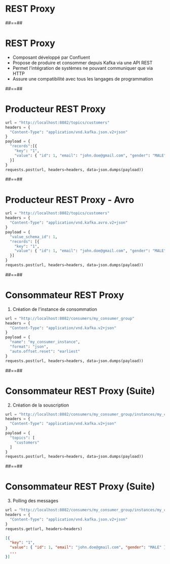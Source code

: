 <!-- .slide: class="transition" -->

# REST Proxy

##==##
<!-- .slide: -->

# REST Proxy

* Composant développé par Confluent
* Propose de produire et consommer depuis Kafka via une API REST
* Permet l'intégration de systèmes ne pouvant communiquer que via HTTP
* Assure une compatibilité avec tous les langages de programmation

##==##
<!-- .slide: class="with-code" -->

# Producteur REST Proxy

```python
url = "http://localhost:8082/topics/customers"
headers = {
  "Content-Type": "application/vnd.kafka.json.v2+json"
}
payload = {
  "records":[{
    "key": "1",
    "value": { "id": 1, "email": "john.doe@gmail.com", "gender": "MALE" }
  }]
}
requests.post(url, headers=headers, data=json.dumps(payload))
```

<!-- .element class="big-code" -->

##==##
<!-- .slide: class="with-code" -->

# Producteur REST Proxy - Avro

```python
url = "http://localhost:8082/topics/customers"
headers = {
  "Content-Type": "application/vnd.kafka.avro.v2+json"
}
payload = {
  "value_schema_id": 1,
  "records": [{
    "key": "1",
    "value": { "id": 1, "email": "john.doe@gmail.com", "gender": "MALE" }
  }]
}
requests.post(url, headers=headers, data=json.dumps(payload))
```

<!-- .element class="big-code" -->

##==##
<!-- .slide: class="with-code" -->

# Consommateur REST Proxy

1) Création de l'instance de consommation

```python
url = "http://localhost:8082/consumers/my_consumer_group"
headers = {
  "Content-Type": "application/vnd.kafka.v2+json"
}
payload = {
  "name": "my_consumer_instance",
  "format": "json",
  "auto.offset.reset": "earliest"
}
requests.post(url, headers=headers, data=json.dumps(payload))
```

<!-- .element class="big-code" -->

##==##
<!-- .slide: class="with-code" -->

# Consommateur REST Proxy (Suite)

2) Création de la souscription

```python
url = "http://localhost:8082/consumers/my_consumer_group/instances/my_consumer_instance/subscription"
headers = {
  "Content-Type": "application/vnd.kafka.v2+json"
}
payload = {
  "topics": [
    "customers"
  ]
}
requests.post(url, headers=headers, data=json.dumps(payload))
```

<!-- .element class="big-code" -->

##==##
<!-- .slide: class="with-code" -->

# Consommateur REST Proxy (Suite)

3) Polling des messages

```python
url = "http://localhost:8082/consumers/my_consumer_group/instances/my_consumer_instance/records"
headers = {
  "Content-Type": "application/vnd.kafka.json.v2+json"
}
requests.get(url, headers=headers)
```

<!-- .element class="big-code" -->

```json
[{
  "key": "1",
  "value": { "id": 1, "email": "john.doe@gmail.com", "gender": "MALE" },
  ...
}]
```

<!-- .element class="big-code" -->
